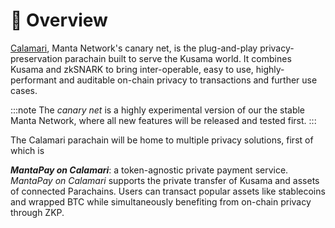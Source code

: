 # 📝 Overview

[Calamari](http://www.calamari.network/), Manta Network's canary net, is the plug-and-play privacy-preservation parachain built to serve the Kusama world. It combines Kusama and zkSNARK to bring inter-operable, easy to use, highly-performant and auditable on-chain privacy to transactions and further use cases.

:::note
The *canary net* is a highly experimental version of our the stable Manta Network, where all new features will be released and tested first.
:::

The Calamari parachain will be home to multiple privacy solutions, first of which is

***MantaPay on Calamari***: a token-agnostic private payment service. *MantaPay on Calamari* supports the private transfer of Kusama and assets of connected Parachains. Users can transact popular assets like stablecoins and wrapped BTC while simultaneously benefiting from on-chain privacy through ZKP.